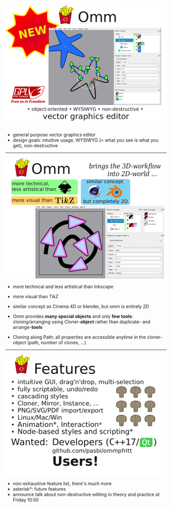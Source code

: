 ![](ommpfritt-0.png)

- general purpose vector graphics editor
- design goals: intuitive usage, WYSIWYG (= what you see is what you get), non-destructive

----

![](ommpfritt-1.png)

- more technical and less artistical than Inkscape
- more visual than TikZ
- similar concept as Cinema 4D or blender, but omm is entirely 2D

- Omm provides **many special objects** and only **few tools**: cloning/arranging using Cloner-**object** rather than duplicate- and arrange-**tools**
- Cloning along Path: all properties are accessible anytime in the cloner-object (path, number of clones, ...)

----

![](ommpfritt-2.png)

- non-exhaustive feature list, there's much more
- asterisk*: future features
- announce talk about non-destructive editing in theory and practice at Friday 10:50

